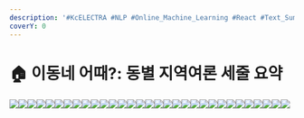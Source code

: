 ```yaml
---
description: '#KcELECTRA #NLP #Online_Machine_Learning #React #Text_Summarization'
coverY: 0
---
```


# 🏠 이동네 어때?: 동별 지역여론 세줄 요약

![](<../../../.gitbook/assets/2022 2\_YBIGTA\_CONFERENCE\_최종발표\_페이지\_01.png>)![](<../../../.gitbook/assets/2022 2\_YBIGTA\_CONFERENCE\_최종발표\_페이지\_02.png>)![](<../../../.gitbook/assets/2022 2\_YBIGTA\_CONFERENCE\_최종발표\_페이지\_03.png>)![](<../../../.gitbook/assets/2022 2\_YBIGTA\_CONFERENCE\_최종발표\_페이지\_04.png>)![](<../../../.gitbook/assets/2022 2\_YBIGTA\_CONFERENCE\_최종발표\_페이지\_05.png>)![](<../../../.gitbook/assets/2022 2\_YBIGTA\_CONFERENCE\_최종발표\_페이지\_06.png>)![](<../../../.gitbook/assets/2022 2\_YBIGTA\_CONFERENCE\_최종발표\_페이지\_07.png>)![](<../../../.gitbook/assets/2022 2\_YBIGTA\_CONFERENCE\_최종발표\_페이지\_08.png>)![](<../../../.gitbook/assets/2022 2\_YBIGTA\_CONFERENCE\_최종발표\_페이지\_09.png>)![](<../../../.gitbook/assets/2022 2\_YBIGTA\_CONFERENCE\_최종발표\_페이지\_10.png>)![](<../../../.gitbook/assets/2022 2\_YBIGTA\_CONFERENCE\_최종발표\_페이지\_11.png>)![](<../../../.gitbook/assets/2022 2\_YBIGTA\_CONFERENCE\_최종발표\_페이지\_12.png>)![](<../../../.gitbook/assets/2022 2\_YBIGTA\_CONFERENCE\_최종발표\_페이지\_13.png>)![](<../../../.gitbook/assets/2022 2\_YBIGTA\_CONFERENCE\_최종발표\_페이지\_14.png>)![](<../../../.gitbook/assets/2022 2\_YBIGTA\_CONFERENCE\_최종발표\_페이지\_15.png>)![](<../../../.gitbook/assets/2022 2\_YBIGTA\_CONFERENCE\_최종발표\_페이지\_16.png>)![](<../../../.gitbook/assets/2022 2\_YBIGTA\_CONFERENCE\_최종발표\_페이지\_17.png>)![](<../../../.gitbook/assets/2022 2\_YBIGTA\_CONFERENCE\_최종발표\_페이지\_18.png>)![](<../../../.gitbook/assets/2022 2\_YBIGTA\_CONFERENCE\_최종발표\_페이지\_19.png>)![](<../../../.gitbook/assets/2022 2\_YBIGTA\_CONFERENCE\_최종발표\_페이지\_20.png>)![](<../../../.gitbook/assets/2022 2\_YBIGTA\_CONFERENCE\_최종발표\_페이지\_21.png>)![](<../../../.gitbook/assets/2022 2\_YBIGTA\_CONFERENCE\_최종발표\_페이지\_22.png>)![](<../../../.gitbook/assets/2022 2\_YBIGTA\_CONFERENCE\_최종발표\_페이지\_23.png>)![](<../../../.gitbook/assets/2022 2\_YBIGTA\_CONFERENCE\_최종발표\_페이지\_24.png>)![](<../../../.gitbook/assets/2022 2\_YBIGTA\_CONFERENCE\_최종발표\_페이지\_25.png>)![](<../../../.gitbook/assets/2022 2\_YBIGTA\_CONFERENCE\_최종발표\_페이지\_26.png>)![](<../../../.gitbook/assets/2022 2\_YBIGTA\_CONFERENCE\_최종발표\_페이지\_27.png>)![](<../../../.gitbook/assets/2022 2\_YBIGTA\_CONFERENCE\_최종발표\_페이지\_28.png>)![](<../../../.gitbook/assets/2022 2\_YBIGTA\_CONFERENCE\_최종발표\_페이지\_29.png>)![](<../../../.gitbook/assets/2022 2\_YBIGTA\_CONFERENCE\_최종발표\_페이지\_30.png>)![](<../../../.gitbook/assets/2022 2\_YBIGTA\_CONFERENCE\_최종발표\_페이지\_31.png>)
